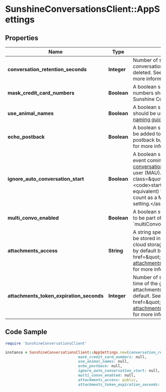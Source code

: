 # SunshineConversationsClient::AppSettings

## Properties

Name | Type | Description | Notes
------------ | ------------- | ------------- | -------------
**conversation_retention_seconds** | **Integer** | Number of seconds of inactivity before a conversation’s messages  will be automatically deleted. See  [Conversation Retention Seconds](https://docs.smooch.io/guide/creating-and-managing-apps/#conversation-retention-seconds) for more information.  | [optional] 
**mask_credit_card_numbers** | **Boolean** | A boolean specifying whether credit card numbers should be masked  when sent through Sunshine Conversations.  | [optional] 
**use_animal_names** | **Boolean** | A boolean specifying whether animal names should be used for  unnamed users. See the  [user naming guide](https://docs.smooch.io/guide/receiving-messages/#message-author-name) for details.  | [optional] 
**echo_postback** | **Boolean** | A boolean specifying whether a message should be added to the conversation  history when a postback button is clicked. See  [Echo Postbacks](https://docs.smooch.io/guide/creating-and-managing-apps/#echo-postbacks) for more information.  | [optional] 
**ignore_auto_conversation_start** | **Boolean** | A boolean specifying whether a non message event coming from a channel will  trigger a  [start conversation](https://docs.smooch.io/rest/#section/Webhook-Triggers) event and count as a monthly active user (MAU). &lt;aside class&#x3D;\&quot;notice\&quot;&gt;Calling &lt;code&gt;startConversation()&lt;/code&gt; (or equivalent) from the Android,  iOS or Web SDK will count as a MAU, regardless of the value of this setting.&lt;/aside&gt;  | [optional] 
**multi_convo_enabled** | **Boolean** | A boolean specifying whether users are allowed to be part of several conversations. Enabling &#x60;multiConvo&#x60; is **irreversible**.  | [optional] 
**attachments_access** | **String** | A string specifying whether attachments should be stored in a publicly or privately accessible cloud storage. attachmentsAccess is set to public by default but can be modified to private. See &lt;a href&#x3D;\&quot;https://docs.smooch.io/guide/private-attachments/\&quot;&gt;Private Attachments&lt;/a&gt; for more information.  | [optional] 
**attachments_token_expiration_seconds** | **Integer** | Number of seconds representing the expiration time of the generated media tokens for private attachments. The JWT will be valid for 2 hours by default. See See &lt;a href&#x3D;\&quot;https://docs.smooch.io/guide/private-attachments/\&quot;&gt;Private Attachments&lt;/a&gt; for more information.  | [optional] 

## Code Sample

```ruby
require 'SunshineConversationsClient'

instance = SunshineConversationsClient::AppSettings.new(conversation_retention_seconds: null,
                                 mask_credit_card_numbers: null,
                                 use_animal_names: null,
                                 echo_postback: null,
                                 ignore_auto_conversation_start: null,
                                 multi_convo_enabled: null,
                                 attachments_access: public,
                                 attachments_token_expiration_seconds: 64028)
```


